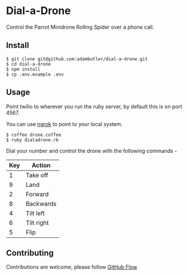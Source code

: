 # Dial-a-Drone

Control the Parrot Minidrone Rolling Spider over a phone call.

## Install

```
$ git clone git@github.com:adambutler/dial-a-drone.git
$ cd dial-a-drone
$ npm install
$ cp .env.example .env
```

## Usage

Point twilio to wherever you run the ruby server, by default this is on port 4567.

You can use [ngrok](https://ngrok.com/) to point to your local system.

```
$ coffee drone.coffee
$ ruby dialadrone.rb
```

Dial your number and control the drone with the following commands -

| Key | Action     |
| --- | ---------- |
| 1   | Take off   |
| 9   | Land       |
| 2   | Forward    |
| 8   | Backwards  |
| 4   | Tilt left  |
| 6   | Tilt right |
| 5   | Flip       |

## Contributing

Contributions are welcome, please follow [GitHub Flow](https://guides.github.com/introduction/flow/index.html)
